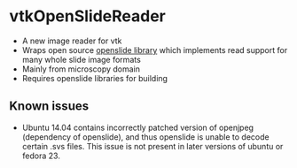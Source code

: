 # vtkOpenSlideReader
- A new image reader for vtk
- Wraps open source [openslide library](https://github.com/openslide/openslide "openslide") which implements read support for many whole slide image formats
- Mainly from microscopy domain
- Requires openslide libraries for building

## Known issues
- Ubuntu 14.04 contains incorrectly patched version of openjpeg (dependency of openslide), and thus openslide is unable to decode certain .svs files. This issue is not present in later versions of ubuntu or fedora 23.
